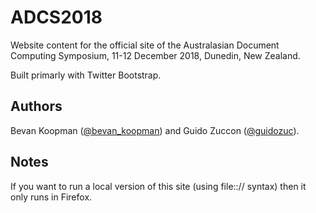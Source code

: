 # ADCS2018

Website content for the official site of the Australasian Document Computing Symposium, 11-12 December 2018, Dunedin, New Zealand.

Built primarly with Twitter Bootstrap.

## Authors

Bevan Koopman ([@bevan_koopman](http://twitter.com/bevan_koopman "Title")) and Guido Zuccon ([@guidozuc](https://twitter.com/guidozuc)).

## Notes
If you want to run a local version of this site (using file::// syntax) then it only runs in Firefox.

